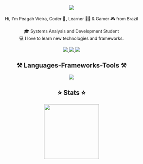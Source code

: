 <!-- Type writer  -->
<h1 align="center">
  <a href="https://git.io/typing-svg">
    <img src="https://readme-typing-svg.herokuapp.com/?font=Fira+Code&size=18&pause=1000&color=397FFBFF&vCenter=true&repeat=true&width=435&lines=Hi+There!+👋;+Myself+Peagah!;&center=true&size=30">
  </a>
</h1>

<!-- Introduction -->
<p align="center">
  Hi, I'm Peagah Vieira, Coder 🤖 , Learner 👨‍💻 &  Gamer 🎮 from Brazil
  <br>
  <br>
  🎓 Systems Analysis and Development Student
  <br>
  💻 I love to learn new technologies and frameworks.
  <br>
</p>

<!-- Socials -->
<div align="center"> 
  <a href="mailto:peagahvieira2003@gmail.com">
    <img src="https://img.shields.io/badge/Gmail-333333?style=for-the-badge&logo=gmail&logoColor=red" />
  </a>
  <a href="https://www.linkedin.com/in/pedro-v-073b62236/" target="_blank">
    <img src="https://img.shields.io/badge/LinkedIn-0077B5?style=for-the-badge&logo=linkedin&logoColor=white" target="_blank" />
  </a>
  <a href="https://peagah-portfolio.vercel.app/" target="_blank">
     <img src="https://img.shields.io/badge/Portfolio-FF5722?style=for-the-badge&logo=todoist&logoColor=white" target="_blank" /> <!-- sqlite, safari, google-chrome are other good icon options -->
  </a>
</div>

<!-- Languages -->
<h2 align="center">⚒️ Languages-Frameworks-Tools ⚒️</h2>
<p align="center">
  <a href="https://skillicons.dev">
    <img src="https://skillicons.dev/icons?i=php,laravel,js,react,typescript,postgres,mongodb,docker,tailwind,py,django,postman,selenium&perline=5" /><br>
  </a>
</p>

<!-- Languages -->
<h2 align="center">⭐ Stats ⭐</h2>
<div align="center"> 
  <a href="https://github.com/Peagah-Vieira" title="Perfil do Peagah">
    <img height="180em" src="https://github-readme-stats.vercel.app/api?username=Peagah-Vieira&theme=transparent&show_icons=true" />
  </a>
</div>
